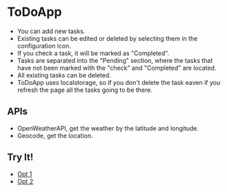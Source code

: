 # ToDoApp

- You can add new tasks. 
- Existing tasks can be edited or deleted by selecting them in the configuration icon.
- If you check a task, it will be marked as "Completed".
- Tasks are separated into the "Pending" section, where the tasks that have not been marked with the "check" and "Completed" are located. 
- All existing tasks can be deleted.
- ToDoApp uses localstorage, so if you don't delete the task eaven if you refresh the page all the tasks going to be there.
## APIs

- OpenWeatherAPI, get the weather by the latitude and longitude.
- Geocode, get the location.

## Try It!
- [Opt 1](https://todoapp-65769.firebaseapp.com/)
- [Opt 2](https://todoapp-65769.web.app/)

